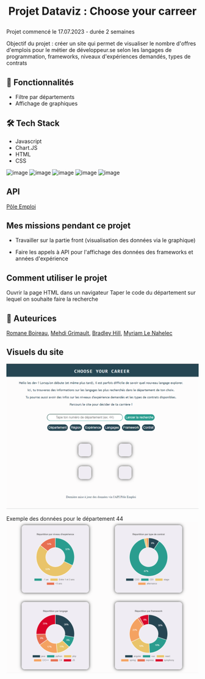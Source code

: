 
# <p align="center">Projet Dataviz : Choose your carreer</p>
  
Projet commencé le 17.07.2023 - durée 2 semaines 

Objectif du projet : créer un site qui permet de visualiser le nombre d'offres d'emplois pour le métier de développeur.se selon les langages de programmation, frameworks, niveaux d'expériences demandés, types de contrats


## 🧐 Fonctionnalités   
- Filtre par départements
- Affichage de graphiques

## 🛠️ Tech Stack
- Javascript
- Chart.JS
- HTML
- CSS
  
![image](https://img.shields.io/badge/VSCode-0078D4?style=for-the-badge&logo=visual%20studio%20code&logoColor=white 
) ![image](https://img.shields.io/badge/CSS3-1572B6?style=for-the-badge&logo=css3&logoColor=white ) ![image](https://img.shields.io/badge/HTML5-E34F26?style=for-the-badge&logo=html5&logoColor=white) ![image](https://img.shields.io/badge/JavaScript-323330?style=for-the-badge&logo=javascript&logoColor=F7DF1E )
![image](https://img.shields.io/badge/json-5E5C5C?style=for-the-badge&logo=json&logoColor=white)

## API
[Pôle Emploi](https://pole-emploi.io/data/api/offres-emploi)

## Mes missions pendant ce projet   

- Travailler sur la partie front (visualisation des données via le graphique)

- Faire les appels à API pour l'affichage des données des frameworks et années d'expérience

## Comment utiliser le projet
Ouvrir la page HTML dans un navigateur
Taper le code du département sur lequel on souhaite faire la recherche 


## 🙇 Auteurices 
[Romane Boireau](https://github.com/aanatema), [Mehdi Grimault](https://github.com/MehdiGrimault), [Bradley Hill](https://github.com/Bradley-Hill), [Myriam Le Nahelec](https://github.com/MyriamLeNahelec)  
        
## Visuels du site

![Alt text](/screenshots_app/cyc_accueil.png "accueil")

Exemple des données pour le département 44
![Alt text](/screenshots_app/cyc_result_44.png "44")

